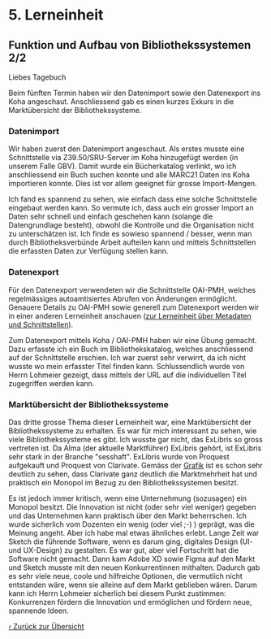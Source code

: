 # 5. Lerneinheit

## Funktion und Aufbau von Bibliothekssystemen 2/2

Liebes Tagebuch

Beim fünften Termin haben wir den Datenimport sowie den Datenexport ins Koha angeschaut. Anschliessend gab es einen kurzes Exkurs in die Marktübersicht der Bibliothekssysteme.

### Datenimport
Wir haben zuerst den Datenimport angeschaut. Als erstes musste eine Schnittstelle via Z39.50/SRU-Server im Koha hinzugefügt werden (in unserem Falle GBV). Damit wurde ein Bücherkatalog verlinkt, wo ich anschliessend ein Buch suchen konnte und alle MARC21 Daten ins Koha importieren konnte. Dies ist vor allem geeignet für grosse Import-Mengen.

Ich fand es spannend zu sehen, wie einfach dass eine solche Schnittstelle eingebaut werden kann. So vermute ich, dass auch ein grosser Import an Daten sehr schnell und einfach geschehen kann (solange die Datengrundlage besteht), obwohl die Kontrolle und die Organisation nicht zu unterschätzen ist. Ich finde es sowieso spannend / besser, wenn man durch Bibliotheksverbünde Arbeit aufteilen kann und mittels Schnittstellen die erfassten Daten zur Verfügung stellen kann. 

### Datenexport
Für den Datenexport verwendeten wir die Schnittstelle OAI-PMH, welches regelmässiges autoamtisiertes Abrufen von Änderungen ermöglicht. Genauere Details zu OAI-PMH sowie generell zum Datenexport werden wir in einer anderen Lerneinheit anschauen ([zur Lerneinheit über Metadaten und Schnittstellen](8_lerneinheit.md)). 

Zum Datenexport mittels Koha / OAI-PMH haben wir eine Übung gemacht. Dazu erfasste ich ein Buch im Bibliothekskatalog, welches anschliessend auf der Schnittstelle erschien. Ich war zuerst sehr verwirrt, da ich nicht wusste wo mein erfasster Titel finden kann. Schlussendlich wurde von Herrn Lohmeier gezeigt, dass mittels der URL auf die individuellen Titel zugegriffen werden kann. 

### Marktübersicht der Bibliothekssysteme
Das dritte grosse Thema dieser Lerneinheit war, eine Marktübersicht der Bibliothekssysteme zu erhalten. Es war für mich interessant zu sehen, wie viele Bibliothekssysteme es gibt. Ich wusste gar nicht, das ExLibris so gross vertreten ist. Da Alma (der aktuelle Marktführer) ExLibris gehört, ist ExLibris sehr stark in der Branche "sesshaft". ExLibris wurde von Proquest aufgekauft und Proquest von Clarivate. Gemäss der [Grafik](https://librarytechnology.org/mergers/) ist es schon sehr deutlich zu sehen, dass Clarivate ganz deutlich die Marktmehrheit hat und praktisch ein Monopol im Bezug zu den Bibliothekssystemen besitzt. 

Es ist jedoch immer kritisch, wenn eine Unternehmung (sozusagen) ein Monopol besitzt. Die Innovation ist nicht (oder sehr viel weniger) gegeben und das Unternehmen kann praktisch über den Markt beherrschen. Ich wurde sicherlich vom Dozenten ein wenig (oder viel ;-) ) geprägt, was die Meinung angeht. Aber ich habe mal etwas ähnliches erlebt. Lange Zeit war Sketch die führende Software, wenn es darum ging, digitales Design (UI- und UX-Design) zu gestalten. Es war gut, aber viel Fortschritt hat die Software nicht gemacht. Dann kam Adobe XD sowie Figma auf den Markt und Sketch musste mit den neuen Konkurrentinnen mithalten. Dadurch gab es sehr viele neue, coole und hilfreiche Optionen, die vermutlich nicht entstanden wäre, wenn sie alleine auf dem Markt geblieben wären. Darum kann ich Herrn Lohmeier sicherlich bei diesem Punkt zustimmen: Konkurrenzen fördern die Innovation und ermöglichen und fördern neue, spannende Ideen. 

[‹ Zurück zur Übersicht](../README.md)
